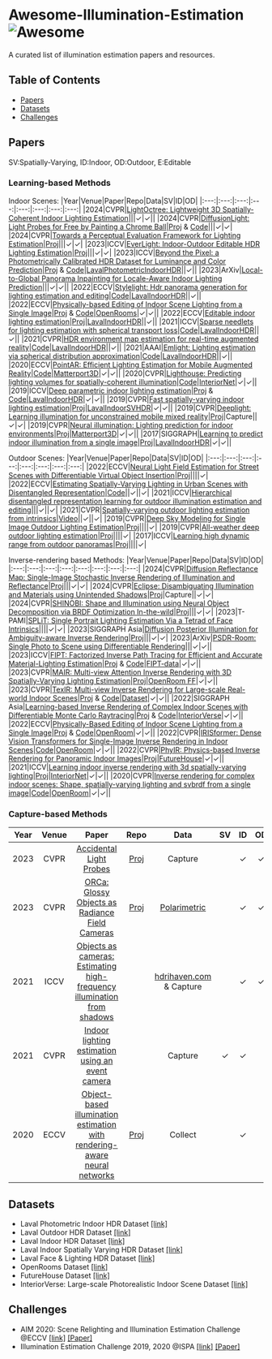 # Awesome-Illumination-Estimation  ![Awesome](https://cdn.rawgit.com/sindresorhus/awesome/d7305f38d29fed78fa85652e3a63e154dd8e8829/media/badge.svg)
A curated list of illumination estimation papers and resources.

## Table of Contents
+ [Papers](#Papers)
+ [Datasets](#Datasets)
+ [Challenges](#Challenges)

## Papers
SV:Spatially-Varying, ID:Indoor, OD:Outdoor, E:Editable

### Learning-based Methods
Indoor Scenes:
|Year|Venue|Paper|Repo|Data|SV|ID|OD|
|:---:|:---:|:---:|:---:|:---:|:---:|:---:|:---:|
|2024|CVPR|[LightOctree: Lightweight 3D Spatially-Coherent Indoor Lighting Estimation](https://openaccess.thecvf.com/content/CVPR2024/html/Wang_LightOctree_Lightweight_3D_Spatially-Coherent_Indoor_Lighting_Estimation_CVPR_2024_paper.html)|||&#10003;|&#10003;||
|2024|CVPR|[DiffusionLight: Light Probes for Free by Painting a Chrome Ball](https://openaccess.thecvf.com/content/CVPR2024/papers/Phongthawee_DiffusionLight_Light_Probes_for_Free_by_Painting_a_Chrome_Ball_CVPR_2024_paper.pdf)|[Proj](https://diffusionlight.github.io/) & [Code](https://github.com/DiffusionLight/DiffusionLight)|||&#10003;|&#10003;|
|2024|CVPR|[Towards a Perceptual Evaluation Framework for Lighting Estimation](https://openaccess.thecvf.com/content/CVPR2024/html/Giroux_Towards_a_Perceptual_Evaluation_Framework_for_Lighting_Estimation_CVPR_2024_paper.html)|[Proj](https://lvsn.github.io/PerceptionMetric/)|||&#10003;|&#10003;|
|2023|ICCV|[EverLight: Indoor-Outdoor Editable HDR Lighting Estimation](https://arxiv.org/abs/2304.13207)|[Proj](https://lvsn.github.io/everlight/)|||&#10003;|&#10003;|
|2023|ICCV|[Beyond the Pixel: a Photometrically Calibrated HDR Dataset for Luminance and Color Prediction](https://arxiv.org/abs/2304.12372)|[Proj](https://lvsn.github.io/beyondthepixel/) & [Code](https://github.com/lvsn/beyondthepixel)|[LavalPhotometricIndoorHDR](http://hdrdb.com/indoor-hdr-photometric/)||&#10003;||
|2023|ArXiv|[Local-to-Global Panorama Inpainting for Locale-Aware Indoor Lighting Prediction](https://arxiv.org/abs/2303.10344)|||&#10003;|&#10003;||
|2022|ECCV|[Stylelight: Hdr panorama generation for lighting estimation and editing](https://arxiv.org/pdf/2207.14811.pdf)|[Code](https://github.com/Wanggcong/StyleLight)|[LavalIndoorHDR](http://indoor.hdrdb.com/)||&#10003;||
|2022|ECCV|[Physically-based Editing of Indoor Scene Lighting from a Single Image](https://arxiv.org/abs/2205.09343)|[Proj](https://jerrypiglet.github.io/publication/eccv2022-zhengqin/) & [Code](https://github.com/ViLab-UCSD/IndoorLightEditing)|[OpenRooms](https://github.com/ViLab-UCSD/OpenRooms)|&#10003;|&#10003;||
|2022|ECCV|[Editable indoor lighting estimation](https://arxiv.org/pdf/2211.03928.pdf)|[Proj](https://lvsn.github.io/EditableIndoorLight/)|[LavalIndoorHDR](http://indoor.hdrdb.com/)||&#10003;||
|2021|ICCV|[Sparse needlets for lighting estimation with spherical transport loss](http://openaccess.thecvf.com/content/ICCV2021/papers/Zhan_Sparse_Needlets_for_Lighting_Estimation_With_Spherical_Transport_Loss_ICCV_2021_paper.pdf)|[Code](https://github.com/fnzhan/EMLight/tree/master/Needlets)|[LavalIndoorHDR](http://indoor.hdrdb.com/)||&#10003;||
|2021|CVPR|[HDR environment map estimation for real-time augmented reality](https://openaccess.thecvf.com/content/CVPR2021/papers/Somanath_HDR_Environment_Map_Estimation_for_Real-Time_Augmented_Reality_CVPR_2021_paper.pdf)|[Code](https://github.com/apple/ml-envmapnet)|[LavalIndoorHDR](http://indoor.hdrdb.com/)||&#10003;||
|2021|AAAI|[Emlight: Lighting estimation via spherical distribution approximation](https://ojs.aaai.org/index.php/AAAI/article/download/16440/16247)|[Code](https://github.com/fnzhan/EMLight)|[LavalIndoorHDR](http://indoor.hdrdb.com/)||&#10003;||
|2020|ECCV|[PointAR: Efficient Lighting Estimation for Mobile Augmented Reality](https://arxiv.org/pdf/2004.00006.pdf)|[Code](https://github.com/cake-lab/PointAR)|[Matterport3D](https://niessner.github.io/Matterport/)|&#10003;|&#10003;||
|2020|CVPR|[Lighthouse: Predicting lighting volumes for spatially-coherent illumination](https://openaccess.thecvf.com/content_CVPR_2020/papers/Srinivasan_Lighthouse_Predicting_Lighting_Volumes_for_Spatially-Coherent_Illumination_CVPR_2020_paper.pdf)|[Code](https://github.com/pratulsrinivasan/lighthouse)|[InteriorNet](https://interiornet.org/)|&#10003;|&#10003;||
|2019|ICCV|[Deep parametric indoor lighting estimation](http://openaccess.thecvf.com/content_ICCV_2019/papers/Gardner_Deep_Parametric_Indoor_Lighting_Estimation_ICCV_2019_paper.pdf)|[Proj](https://lvsn.github.io/deepparametric/) & [Code](https://github.com/WinterCyan/Gardner2019)|[LavalIndoorHDR](http://indoor.hdrdb.com/)|&#10003;|&#10003;||
|2019|CVPR|[Fast spatially-varying indoor lighting estimation](http://openaccess.thecvf.com/content_CVPR_2019/papers/Garon_Fast_Spatially-Varying_Indoor_Lighting_Estimation_CVPR_2019_paper.pdf)|[Proj](https://lvsn.github.io/fastindoorlight/)|[LavalIndoorSVHDR](http://indoorsv.hdrdb.com/)|&#10003;|&#10003;||
|2019|CVPR|[Deeplight: Learning illumination for unconstrained mobile mixed reality](http://openaccess.thecvf.com/content_CVPR_2019/papers/LeGendre_DeepLight_Learning_Illumination_for_Unconstrained_Mobile_Mixed_Reality_CVPR_2019_paper.pdf)|[Proj](https://augmentedperception.github.io/deeplight/)|Capture||&#10003;|&#10003;|
|2019|CVPR|[Neural illumination: Lighting prediction for indoor environments](https://openaccess.thecvf.com/content_CVPR_2019/papers/Song_Neural_Illumination_Lighting_Prediction_for_Indoor_Environments_CVPR_2019_paper.pdf)|[Proj](https://illumination.cs.princeton.edu/)|[Matterport3D](https://niessner.github.io/Matterport/)|&#10003;|&#10003;||
|2017|SIGGRAPH|[Learning to predict indoor illumination from a single image](https://arxiv.org/pdf/1704.00090.pdf)|[Proj](http://vision.gel.ulaval.ca/~jflalonde/projects/deepIndoorLight/)|[LavalIndoorHDR](http://indoor.hdrdb.com/)|&#10003;|&#10003;||

Outdoor Scenes:
|Year|Venue|Paper|Repo|Data|SV|ID|OD|
|:---:|:---:|:---:|:---:|:---:|:---:|:---:|:---:|
|2022|ECCV|[Neural Light Field Estimation for Street Scenes with Differentiable Virtual Object Insertion](https://arxiv.org/pdf/2208.09480.pdf)|[Proj](https://nv-tlabs.github.io/outdoor-ar/)||||&#10003;|
|2022|ECCV|[Estimating Spatially-Varying Lighting in Urban Scenes with Disentangled Representation](https://www.ecva.net/papers/eccv_2022/papers_ECCV/papers/136660445.pdf)|[Code](https://github.com/ChemJeff/SOLD-Net/)||&#10003;||&#10003;|
|2021|ICCV|[Hierarchical disentangled representation learning for outdoor illumination estimation and editing](https://openaccess.thecvf.com/content/ICCV2021/papers/Yu_Hierarchical_Disentangled_Representation_Learning_for_Outdoor_Illumination_Estimation_and_Editing_ICCV_2021_paper.pdf)|||&#10003;||&#10003;|
|2021|CVPR|[Spatially-varying outdoor lighting estimation from intrinsics](http://openaccess.thecvf.com/content/CVPR2021/papers/Zhu_Spatially-Varying_Outdoor_Lighting_Estimation_From_Intrinsics_CVPR_2021_paper.pdf)|[Video](https://www.youtube.com/watch?v=O1M1k6JncoA)||&#10003;||&#10003;|
|2019|CVPR|[Deep Sky Modeling for Single Image Outdoor Lighting Estimation](https://openaccess.thecvf.com/content_CVPR_2019/papers/Hold-Geoffroy_Deep_Sky_Modeling_for_Single_Image_Outdoor_Lighting_Estimation_CVPR_2019_paper.pdf)|[Proj](https://lvsn.github.io/deepskymodel/)||||&#10003;|
|2019|CVPR|[All-weather deep outdoor lighting estimation](https://openaccess.thecvf.com/content_CVPR_2019/papers/Zhang_All-Weather_Deep_Outdoor_Lighting_Estimation_CVPR_2019_paper.pdf)|[Proj](https://lvsn.github.io/allweather/)||||&#10003;|
|2017|ICCV|[Learning high dynamic range from outdoor panoramas](http://openaccess.thecvf.com/content_ICCV_2017/papers/Zhang_Learning_High_Dynamic_ICCV_2017_paper.pdf)|[Proj](http://vision.gel.ulaval.ca/~jflalonde/publications/projects/learningHDR/)||||&#10003;|

Inverse-rendering based Methods:
|Year|Venue|Paper|Repo|Data|SV|ID|OD|
|:---:|:---:|:---:|:---:|:---:|:---:|:---:|:---:|
|2024|CVPR|[Diffusion Reflectance Map: Single-Image Stochastic Inverse Rendering of Illumination and Reflectance](https://arxiv.org/pdf/2312.04529.pdf)|[Proj](https://vision.ist.i.kyoto-u.ac.jp/)|||&#10003;|&#10003;|
|2024|CVPR|[Eclipse: Disambiguating Illumination and Materials using Unintended Shadows](https://openaccess.thecvf.com/content/CVPR2024/papers/Verbin_Eclipse_Disambiguating_Illumination_and_Materials_using_Unintended_Shadows_CVPR_2024_paper.pdf)|[Proj](https://dorverbin.github.io/eclipse/)|Capture||&#10003;|&#10003;|
|2024|CVPR|[SHINOBI: Shape and Illumination using Neural Object Decomposition via BRDF Optimization In-the-wild](https://openaccess.thecvf.com/content/CVPR2024/papers/Engelhardt_SHINOBI_Shape_and_Illumination_using_Neural_Object_Decomposition_via_BRDF_CVPR_2024_paper.pdf)|[Proj](https://shinobi.aengelhardt.com)|||&#10003;|&#10003;|
|2023|T-PAMI|[SPLiT: Single Portrait Lighting Estimation Via a Tetrad of Face Intrinsics](https://ieeexplore.ieee.org/document/10301699)||||&#10003;|&#10003;|
|2023|SIGGRAPH Asia|[Diffusion Posterior Illumination for Ambiguity-aware Inverse Rendering](https://vcai.mpi-inf.mpg.de/projects/2023-DPE/papers/main_paper.pdf)|[Proj](https://vcai.mpi-inf.mpg.de/projects/2023-DPE/)|||&#10003;|&#10003;|
|2023|ArXiv|[PSDR-Room: Single Photo to Scene using Differentiable Rendering](https://arxiv.org/abs/2307.03244)|||&#10003;|&#10003;||
|2023|ICCV|[FIPT: Factorized Inverse Path Tracing for Efficient and Accurate Material-Lighting Estimation](https://arxiv.org/abs/2304.05669)|[Proj](https://jerrypiglet.github.io/fipt-ucsd/) & [Code](https://github.com/lwwu2/fipt)|[FIPT-data](https://github.com/Jerrypiglet/rui-indoorinv-data/tree/fipt)|&#10003;|&#10003;||
|2023|CVPR|[MAIR: Multi-view Attention Inverse Rendering with 3D Spatially-Varying Lighting Estimation](https://arxiv.org/abs/2303.12368)|[Proj](https://bring728.github.io/mair.project/)|[OpenRoom FF](https://github.com/bring728/OpenRooms_FF)|&#10003;|&#10003;||
|2023|CVPR|[TexIR: Multi-view Inverse Rendering for Large-scale Real-world Indoor Scenes](https://arxiv.org/abs/2211.10206)|[Proj](http://yodlee.top/TexIR/) & [Code](https://github.com/LZleejean/TexIR_code)|[Dataset](https://github.com/LZleejean/TexIR_code)|&#10003;|&#10003;||
|2022|SIGGRAPH Asia|[Learning-based Inverse Rendering of Complex Indoor Scenes with Differentiable Monte Carlo Raytracing](https://arxiv.org/abs/2211.03017)|[Proj](https://jingsenzhu.github.io/invrend/) & [Code](https://github.com/jingsenzhu/IndoorInverseRendering)|[InteriorVerse](https://interiorverse.github.io/)|&#10003;|&#10003;||
|2022|ECCV|[Physically-Based Editing of Indoor Scene Lighting from a Single Image](https://arxiv.org/pdf/2205.09343.pdf)|[Proj](https://vilab-ucsd.github.io/ucsd-IndoorLightEditing/) & [Code](https://github.com/ViLab-UCSD/IndoorLightEditing)|[OpenRoom](https://vilab-ucsd.github.io/ucsd-openrooms/)|&#10003;|&#10003;||
|2022|CVPR|[IRISformer: Dense Vision Transformers for Single-Image Inverse Rendering in Indoor Scenes](https://openaccess.thecvf.com/content/CVPR2022/papers/Zhu_IRISformer_Dense_Vision_Transformers_for_Single-Image_Inverse_Rendering_in_Indoor_CVPR_2022_paper.pdf)|[Code](https://github.com/ViLab-UCSD/IRISformer)|[OpenRoom](https://vilab-ucsd.github.io/ucsd-openrooms/)|&#10003;|&#10003;||
|2022|CVPR|[PhyIR: Physics-based Inverse Rendering for Panoramic Indoor Images](https://openaccess.thecvf.com/content/CVPR2022/papers/Li_PhyIR_Physics-Based_Inverse_Rendering_for_Panoramic_Indoor_Images_CVPR_2022_paper.pdf)|[Proj](https://lzleejean.github.io/PhyIR)|[FutureHouse](https://github.com/LZleejean/FutureHouse)|&#10003;|&#10003;||
|2021|ICCV|[Learning indoor inverse rendering with 3d spatially-varying lighting](http://openaccess.thecvf.com/content/ICCV2021/papers/Wang_Learning_Indoor_Inverse_Rendering_With_3D_Spatially-Varying_Lighting_ICCV_2021_paper.pdf)|[Proj](https://nv-tlabs.github.io/inverse-rendering-3d-lighting/)|[InteriorNet](https://interiornet.org/)|&#10003;|&#10003;||
|2020|CVPR|[Inverse rendering for complex indoor scenes: Shape, spatially-varying lighting and svbrdf from a single image](https://openaccess.thecvf.com/content_CVPR_2020/papers/Li_Inverse_Rendering_for_Complex_Indoor_Scenes_Shape_Spatially-Varying_Lighting_and_CVPR_2020_paper.pdf)|[Code](https://github.com/lzqsd/InverseRenderingOfIndoorScene)|[OpenRoom](https://vilab-ucsd.github.io/ucsd-openrooms/)|&#10003;|&#10003;||

### Capture-based Methods
|Year|Venue|Paper|Repo|Data|SV|ID|OD|
|:---:|:---:|:---:|:---:|:---:|:---:|:---:|:---:|
|2023|CVPR|[Accidental Light Probes](https://arxiv.org/pdf/2301.05211.pdf)|[Proj](https://kovenyu.com/ALP)|Capture||&#10003;|&#10003;|
|2023|CVPR|[ORCa: Glossy Objects as Radiance Field Cameras](https://arxiv.org/pdf/2212.04531.pdf)|[Proj](https://ktiwary2.github.io/objectsascam/)|[Polarimetric](https://akshatdave.github.io/pandora/index.html)||&#10003;|&#10003;|
|2021|ICCV|[Objects as cameras: Estimating high-frequency illumination from shadows](https://openaccess.thecvf.com/content/ICCV2021/papers/Swedish_Objects_As_Cameras_Estimating_High-Frequency_Illumination_From_Shadows_ICCV_2021_paper.pdf)||[hdrihaven.com](https://hdrihaven.com) & Capture||&#10003;|&#10003;|
|2021|CVPR|[Indoor lighting estimation using an event camera](https://openaccess.thecvf.com/content/CVPR2021/papers/Chen_Indoor_Lighting_Estimation_Using_an_Event_Camera_CVPR_2021_paper.pdf)||Capture|&#10003;|&#10003;||
|2020|ECCV|[Object-based illumination estimation with rendering-aware neural networks](https://arxiv.org/pdf/2008.02514.pdf)|[Proj](https://yuedong.shading.me/project/lightest/lightest.htm)|Collect||&#10003;||


## Datasets
+ Laval Photometric Indoor HDR Dataset [[link]](http://hdrdb.com/indoor-hdr-photometric/)
+ Laval Outdoor HDR Dataset [[link]](http://outdoor.hdrdb.com/)
+ Laval Indoor HDR Dataset [[link]](http://indoor.hdrdb.com/)
+ Laval Indoor Spatially Varying HDR Dataset [[link]](http://indoorsv.hdrdb.com/)
+ Laval Face & Lighting HDR Dataset [[link]](http://faces.hdrdb.com/)
+ OpenRooms Dataset [[link]](https://vilab-ucsd.github.io/ucsd-openrooms/)
+ FutureHouse Dataset [[link]](https://github.com/LZleejean/FutureHouse)
+ InteriorVerse: Large-scale Photorealistic Indoor Scene Dataset [[link]](https://interiorverse.github.io/)

## Challenges
+ AIM 2020: Scene Relighting and Illumination Estimation Challenge @ECCV [[link]](https://data.vision.ee.ethz.ch/cvl/aim20/) [[Paper]](https://arxiv.org/abs/2009.12798)
+ Illumination Estimation Challenge 2019, 2020 @ISPA [[link]](https://nightimaging.org/index.html) [[Paper]](https://onlinelibrary.wiley.com/doi/abs/10.1002/col.22675)
